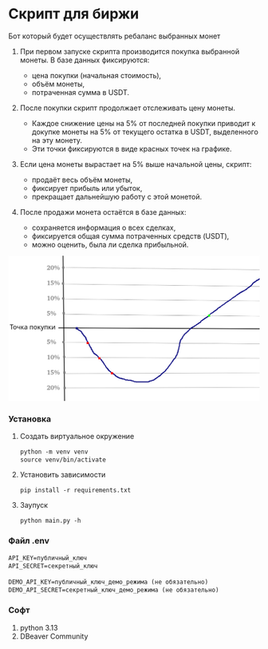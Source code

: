 # Скрипт для биржи
Бот который будет осуществлять ребаланс выбранных монет 

1. При первом запуске скрипта производится покупка выбранной монеты.
В базе данных фиксируются:

    - цена покупки (начальная стоимость),
    - объём монеты,
    - потраченная сумма в USDT.

2. После покупки скрипт продолжает отслеживать цену монеты.

    - Каждое снижение цены на 5% от последней покупки приводит к докупке монеты на 5% от текущего остатка в USDT, выделенного на эту монету.
    - Эти точки фиксируются в виде красных точек на графике.

3. Если цена монеты вырастает на 5% выше начальной цены, скрипт:

    - продаёт весь объём монеты,
    - фиксирует прибыль или убыток,
    - прекращает дальнейшую работу с этой монетой.

4. После продажи монета остаётся в базе данных:

    - сохраняется информация о всех сделках,
    - фиксируется общая сумма потраченных средств (USDT),
    - можно оценить, была ли сделка прибыльной.

![График](info.png)

### Установка
1. Создать виртуальное окружение
    ```
    python -m venv venv
    source venv/bin/activate
    ```
2. Установить зависимости
    ```
    pip install -r requirements.txt
    ```
3. Заупуск
    ```
    python main.py -h
    ```
### Файл .env
```
API_KEY=публичный_ключ
API_SECRET=секретный_ключ

DEMO_API_KEY=публичный_ключ_демо_режима (не обязательно)
DEMO_API_SECRET=секретный_ключ_демо_режима (не обязательно)
```

### Софт
1. python 3.13
2. DBeaver Community

